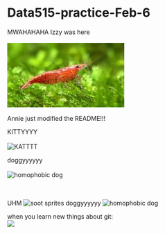 # Data515-practice-Feb-6
MWAHAHAHA Izzy was here <br/><br/>
![alt text](download.jpeg "shrimp")

Annie just modified the README!!!


KITTYYYY<br/><br/>
![KATTTT](https://media.giphy.com/media/vFKqnCdLPNOKc/giphy.gif)


doggyyyyyy<br/><br/>
![homophobic dog](https://www.google.com/url?sa=i&url=https%3A%2F%2Fgiphy.com%2Fexplore%2Fwhat-animal&psig=AOvVaw0v_S53uYpcMzYnYbnV_Ou_&ust=1738983662357000&source=images&cd=vfe&opi=89978449&ved=0CBMQjRxqFwoTCLDE7o3JsIsDFQAAAAAdAAAAABAJ)

<br/><br/>
UHM 
![soot sprites](https://i.pinimg.com/originals/cb/2d/43/cb2d4358197cbf269de8460c238c5bea.gif)
doggyyyyyy
![homophobic dog](https://media3.giphy.com/media/gKHGnB1ml0moQdjhEJ/200w.gif?cid=6c09b952clr5j7b5q1lq8nc5rkqrfuuxzexgputtex0j14aq&ep=v1_gifs_search&rid=200w.gif&ct=g)


when you learn new things about git:\
![](https://wp.usatodaysports.com/wp-content/uploads/sites/90/2016/11/200-7.gif)